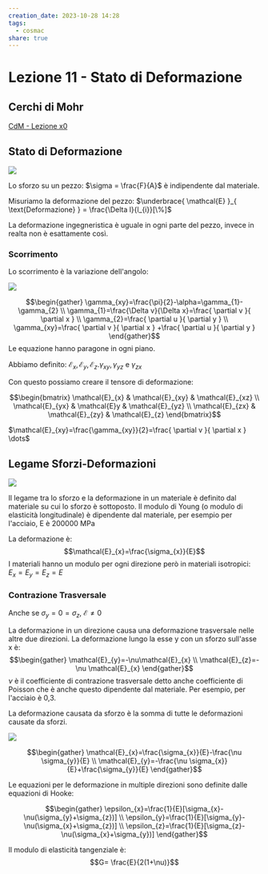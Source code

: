 ```yaml
---
creation_date: 2023-10-28 14:28
tags:
  - cosmac
share: true
---
```

# Lezione 11 - Stato di Deformazione

## Cerchi di Mohr

[CdM - Lezione x0](CdM%20-%20Lezione%20x0.md)

## Stato di Deformazione

![](Pasted%20image%2020231029214102.png)

Lo sforzo su un pezzo: $\sigma = \frac{F}{A}$ è indipendente dal materiale.

Misuriamo la deformazione del pezzo: $\underbrace{ \mathcal{E} }_{ \text{Deformazione} } = \frac{\Delta l}{l_{i}}[\%]$

La deformazione ingegneristica è uguale in ogni parte del pezzo, invece in realta non è esattamente così.

### Scorrimento

Lo scorrimento è la variazione dell'angolo:

![](Pasted%20image%2020231029214243.png)

$$\begin{gather}
\gamma_{xy}=\frac{\pi}{2}-\alpha=\gamma_{1}-\gamma_{2} \\
\gamma_{1}=\frac{\Delta v}{\Delta x}=\frac{ \partial v }{ \partial x }  \\
\gamma_{2}=\frac{ \partial u }{ \partial y } \\
\gamma_{xy}=\frac{ \partial v }{ \partial x } +\frac{ \partial u }{ \partial y } 
\end{gather}$$
Le equazione hanno paragone in ogni piano.

Abbiamo definito: $\mathcal{E}_{x},\mathcal{E}_{y},\mathcal{E}_{z}.\gamma_{xy},\gamma_{yz}$ e $\gamma_{zx}$

Con questo possiamo creare il tensore di deformazione:

$$\begin{bmatrix}
\mathcal{E}_{x} & \mathcal{E}_{xy} & \mathcal{E}_{xz} \\
\mathcal{E}_{yx} & \mathcal{E}y & \mathcal{E}_{yz} \\
\mathcal{E}_{zx}  & \mathcal{E}_{zy} & \mathcal{E}_{z}
\end{bmatrix}$$

$\mathcal{E}_{xy}=\frac{\gamma_{xy}}{2}=\frac{ \partial v }{ \partial x } \dots$

## Legame Sforzi-Deformazioni

![](Pasted%20image%2020231029214259.png)

Il legame tra lo sforzo e la deformazione in un materiale è definito dal materiale su cui lo sforzo è sottoposto. Il modulo di Young (o modulo di elasticità longitudinale) è dipendente dal materiale, per esempio per l'acciaio, E è 200000 MPa

La deformazione è:
$$\mathcal{E}_{x}=\frac{\sigma_{x}}{E}$$
I materiali hanno un modulo per ogni direzione però in materiali isotropici: $E_{x}=E_{y}=E_{z}=E$

### Contrazione Trasversale
Anche se $\sigma_{y}=0=\sigma_{z}$, $\mathcal{E}\neq 0$

La deformazione in un direzione causa una deformazione trasversale nelle altre due direzioni. La deformazione lungo la esse y con un sforzo sull'asse x è:
$$\begin{gather}
\mathcal{E}_{y}=-\nu\mathcal{E}_{x} \\
\mathcal{E}_{z}=-\nu \mathcal{E}_{x}
\end{gather}$$
$\nu$ è il coefficiente di contrazione trasversale detto anche coefficiente di Poisson che è anche questo dipendente dal materiale. Per esempio, per l'acciaio è 0,3.

La deformazione causata da sforzo è la somma di tutte le deformazioni causate da sforzi.

![](Pasted%20image%2020231029214333.png)

$$\begin{gather}
\mathcal{E}_{x}=\frac{\sigma_{x}}{E}-\frac{\nu \sigma_{y}}{E} \\
\mathcal{E}_{y}=-\frac{\nu \sigma_{x}}{E}+\frac{\sigma_{y}}{E}
\end{gather}$$

Le equazioni per le deformazione in multiple direzioni sono definite dalle equazioni di Hooke:

$$\begin{gather}
\epsilon_{x}=\frac{1}{E}[\sigma_{x}-\nu(\sigma_{y}+\sigma_{z})] \\
\epsilon_{y}=\frac{1}{E}[\sigma_{y}-\nu(\sigma_{x}+\sigma_{z})] \\
\epsilon_{z}=\frac{1}{E}[\sigma_{z}-\nu(\sigma_{x}+\sigma_{y})]
\end{gather}$$

Il modulo di elasticità tangenziale è:
$$G= \frac{E}{2(1+\nu)}$$
